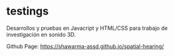 # testings
Desarrollos y pruebas en Javacript y HTML/CSS para trabajo de investigación en sonido 3D.

Github Page: https://shawarma-assd.github.io/spatial-hearing/
